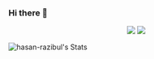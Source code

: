 ### Hi there 👋
<div align="center">
    <img src="https://skillicons.dev/icons?i=python,aws,terraform,kubernetes,argocd" />
    <img src="https://skillicons.dev/icons?i=prometheus,grafana,sql" /><br>
</div>

![hasan-razibul's Stats](https://github-readme-stats-tau-blush.vercel.app/api?username=hasan-razibul&theme=vue-dark&show_icons=true&hide_border=true&include_all_commits=true&rank_icon=github&border_radius=10)

